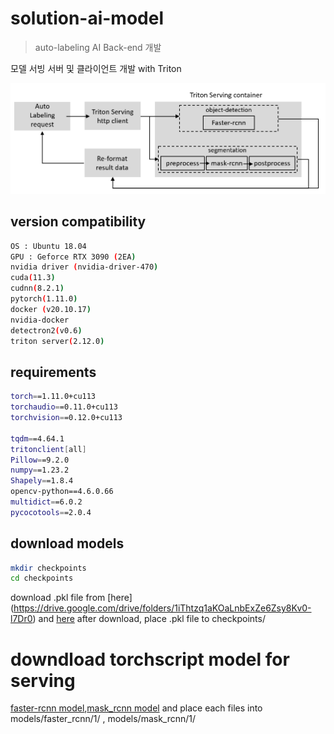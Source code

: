 # solution-ai-model
> auto-labeling AI Back-end 개발

모델 서빙 서버 및 클라이언트 개발 with Triton 

![](inference-logic.png)

## version compatibility

```sh
OS : Ubuntu 18.04
GPU : Geforce RTX 3090 (2EA) 
nvidia driver (nvidia-driver-470)
cuda(11.3)
cudnn(8.2.1)
pytorch(1.11.0)
docker (v20.10.17)
nvidia-docker
detectron2(v0.6)
triton server(2.12.0)
```

## requirements
```sh
torch==1.11.0+cu113
torchaudio==0.11.0+cu113
torchvision==0.12.0+cu113

tqdm==4.64.1
tritonclient[all]
Pillow==9.2.0
numpy==1.23.2
Shapely==1.8.4
opencv-python==4.6.0.66
multidict==6.0.2
pycocotools==2.0.4
```

## download models
```sh
mkdir checkpoints
cd checkpoints
```
download .pkl file from [here] (https://drive.google.com/drive/folders/1iThtzq1aKOaLnbExZe6Zsy8Kv0-l7Dr0) and [here](https://drive.google.com/drive/folders/13Bfn7B6bkiKopv-3OOqf2O14elJ4I0ul)
after download, place .pkl file to checkpoints/

# downdload torchscript model for serving
[faster-rcnn model](https://drive.google.com/drive/folders/1YqmH7f5pDmfLgZFqcE4iBQPaORnpKrgW),[mask_rcnn model](https://drive.google.com/drive/folders/1ySaej3dVPBVPQBRJZAabHX2wZF555tlr)
and place each files into models/faster_rcnn/1/ , models/mask_rcnn/1/  

